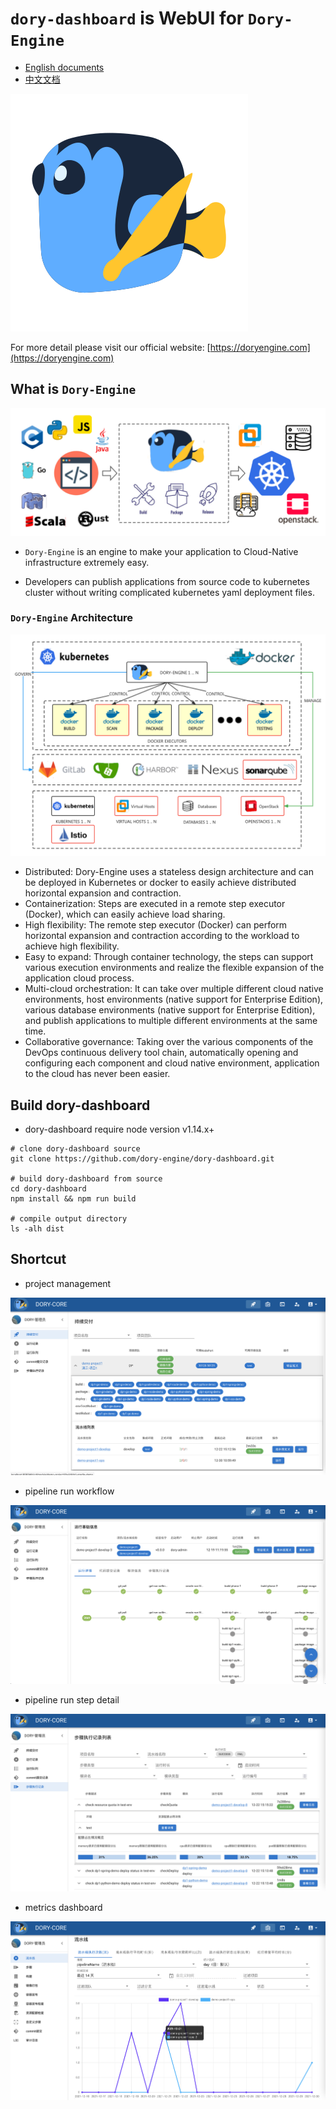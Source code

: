 # `dory-dashboard` is WebUI for `Dory-Engine`

- [English documents](README.md)
- [中文文档](README-zh.md)

![](docs/images/dory-icon.png)

For more detail please visit our official website: [https://doryengine.com](https://doryengine.com)

## What is `Dory-Engine`

![](docs/images/what-is-dory.png)

- `Dory-Engine` is an engine to make your application to Cloud-Native infrastructure extremely easy. 

- Developers can publish applications from source code to kubernetes cluster without writing complicated kubernetes yaml deployment files.

### `Dory-Engine` Architecture

![](docs/images/architecture.png)

- Distributed: Dory-Engine uses a stateless design architecture and can be deployed in Kubernetes or docker to easily achieve distributed horizontal expansion and contraction.
- Containerization: Steps are executed in a remote step executor (Docker), which can easily achieve load sharing.
- High flexibility: The remote step executor (Docker) can perform horizontal expansion and contraction according to the workload to achieve high flexibility.
- Easy to expand: Through container technology, the steps can support various execution environments and realize the flexible expansion of the application cloud process.
- Multi-cloud orchestration: It can take over multiple different cloud native environments, host environments (native support for Enterprise Edition), various database environments (native support for Enterprise Edition), and publish applications to multiple different environments at the same time.
- Collaborative governance: Taking over the various components of the DevOps continuous delivery tool chain, automatically opening and configuring each component and cloud native environment, application to the cloud has never been easier.

## Build dory-dashboard

- dory-dashboard require node version v1.14.x+

```shell script
# clone dory-dashboard source
git clone https://github.com/dory-engine/dory-dashboard.git

# build dory-dashboard from source
cd dory-dashboard
npm install && npm run build

# compile output directory
ls -alh dist
```

## Shortcut

- project management

![](docs/images/shortcut-project-view.png)

- pipeline run workflow

![](docs/images/shortcut-pipeline-run.png)

- pipeline run step detail

![](docs/images/shortcut-steps-list.png)

- metrics dashboard

![](docs/images/shortcut-metrics-view.png)

